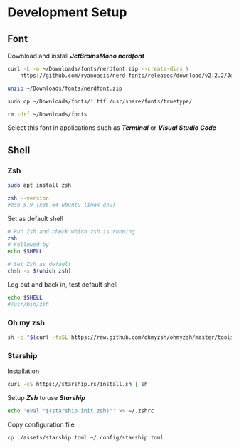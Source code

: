 # Development Setup

## Font

Download and install ***JetBrainsMono nerdfont***

```bash
curl -L -o ~/Downloads/fonts/nerdfont.zip --create-dirs \
    https://github.com/ryanoasis/nerd-fonts/releases/download/v2.2.2/JetBrainsMono.zip

unzip ~/Downloads/fonts/nerdfont.zip

sudo cp ~/Downloads/fonts/*.ttf /usr/share/fonts/truetype/

rm -drf ~/Downloads/fonts
```

Select this font in applications such as ***Terminal*** or ***Visual Studio Code***

## Shell

### Zsh

```bash
sudo apt install zsh

zsh --version
#zsh 5.9 (x86_64-ubuntu-linux-gnu)
```

Set as default shell

```bash
# Run Zsh and check which zsh is running
zsh
# Followed by
echo $SHELL

# Set Zsh as default
chsh -s $(which zsh)
```

Log out and back in, test default shell

```bash
echo $SHELL
#/usr/bin/zsh
```

### Oh my zsh

```bash
sh -c "$(curl -fsSL https://raw.github.com/ohmyzsh/ohmyzsh/master/tools/install.sh)"
```

### Starship

Installation

```bash
curl -sS https://starship.rs/install.sh | sh
```

Setup ***Zsh*** to use ***Starship***

```bash
echo 'eval "$(starship init zsh)"' >> ~/.zshrc
```

Copy configuration file

```bash
cp ./assets/starship.toml ~/.config/starship.toml
```
